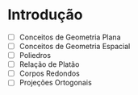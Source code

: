 # Introdução

- [ ] Conceitos de Geometria Plana
- [ ] Conceitos de Geometria Espacial
- [ ] Poliedros
- [ ] Relação de Platão
- [ ] Corpos Redondos
- [ ] Projeções Ortogonais
